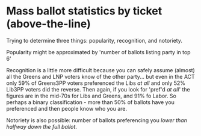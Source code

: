 # Mass ballot statistics by ticket (above-the-line)

Trying to determine three things: popularity, recognition, and notoriety.

Popularity might be approximated by 'number of ballots listing party in top 6'

Recognition is a little more difficult because you can safely assume (almost) all the Greens and LNP voters know of the other party...
but even in the ACT only 59% of Greens3PP voters preferenced the Libs *at all* and only 52% Lib3PP voters did the reverse.
Then again, if you look for 'pref'd *at all*' the figures are in the mid-70s for Libs and Greens, and 91% fo Labor.
So perhaps a binary classification - more than 50% of ballots have you preferenced and then people know who you are.

Notoriety is also possible: number of ballots preferencing you *lower than halfway down the full ballot*.
